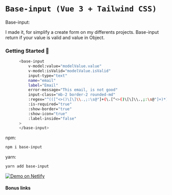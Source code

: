 # `Base-input (Vue 3 + Tailwind CSS)`

Base-input:

I made it, for simplify a create form on my differents projects.
Base-input return if your value is valid and value in Object.


### Getting Started 🚀

```sh
      <base-input
          v-model:value="modelValue.value"
          v-model:isValid="modelValue.isValid"
          input-type="text"
          name="email"
          label="Email"
          error-message="This email, is not good"
          input-class="mb-2 border-2 rounded-md"
          :regex="^(([^<>()\[\]\\.,;:\s@"]+(\.[^<>()\[\]\\.,;:\s@"]+)*)|(".+"))@((\[[0-9]{1,3}\.[0-9]{1,3}\.[0-9]{1,3}\.[0-9]{1,3}])|(([a-zA-Z\-0-9]+\.)+[a-zA-Z]{2,24}))$"
          :is-required="true"
          :show-border="true"
          :show-icon="true"
          :label-inside="false"
      >
      </base-input>
```

npm:
```sh
npm i base-input
```

yarn:
```sh
yarn add base-input
```

[![Demo on Netlify](https://www.netlify.com/img/deploy/button.svg)](https://vue-base-input.netlify.app/)

#### Bonus links

